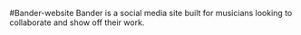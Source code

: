 #Bander-website
Bander is a social media site built for musicians looking to collaborate and show off their work. 
